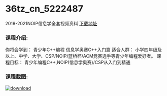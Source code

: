 # 36tz_cn_5222487
2018-2021NOIP信息学全套视频资料
[下载地址](http://www.36tz.cn/article/5222487 "下载地址")
### 课程介绍:
你将会学到：
青少年C++编程
信息学奥赛C++入门篇
适合人群：
小学四年级及以上、中学、大学、CSP/NOIP/蓝桥杯/ACM竞赛选手等青少年编程爱好者。
课程目标：
青少年编程C++,NOIP(信息学奥赛)/CSP从入门到精通

### 课程截图:
[![download](http://36tz.cn/muke_img/2022_01_2-41.png "下载地址")](http://www.36tz.cn "下载地址")
